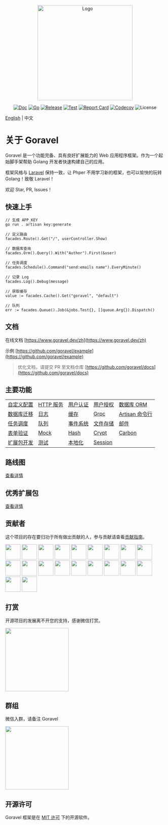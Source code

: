 <div align="center">

<img src="https://www.goravel.dev/logo.png?v=1.14.x" width="300" alt="Logo">

[![Doc](https://pkg.go.dev/badge/github.com/goravel/framework)](https://pkg.go.dev/github.com/goravel/framework)
[![Go](https://img.shields.io/github/go-mod/go-version/goravel/framework)](https://go.dev/)
[![Release](https://img.shields.io/github/release/goravel/framework.svg)](https://github.com/goravel/framework/releases)
[![Test](https://github.com/goravel/framework/actions/workflows/test.yml/badge.svg)](https://github.com/goravel/framework/actions)
[![Report Card](https://goreportcard.com/badge/github.com/goravel/framework)](https://goreportcard.com/report/github.com/goravel/framework)
[![Codecov](https://codecov.io/gh/goravel/framework/branch/master/graph/badge.svg)](https://codecov.io/gh/goravel/framework)
![License](https://img.shields.io/github/license/goravel/framework)

</div>

[English](./README.md) | 中文

# 关于 Goravel

Goravel 是一个功能完备、具有良好扩展能力的 Web 应用程序框架。作为一个起始脚手架帮助 Golang 开发者快速构建自己的应用。

框架风格与 [Laravel](https://github.com/laravel/laravel) 保持一致，让 Phper 不用学习新的框架，也可以愉快的玩转 Golang！致敬
Laravel！

欢迎 Star, PR, Issues！

## 快速上手

```
// 生成 APP_KEY
go run . artisan key:generate

// 定义路由
facades.Route().Get("/", userController.Show)

// 数据库查询
facades.Orm().Query().With("Author").First(&user)

// 任务调度
facades.Schedule().Command("send:emails name").EveryMinute()

// 记录 Log
facades.Log().Debug(message)

// 获取缓存
value := facades.Cache().Get("goravel", "default")

// 队列
err := facades.Queue().Job(&jobs.Test{}, []queue.Arg{}).Dispatch()
```

## 文档

在线文档 [https://www.goravel.dev/zh](https://www.goravel.dev/zh)

示例 [https://github.com/goravel/example](https://github.com/goravel/example)

> 优化文档，请提交 PR 至文档仓库 [https://github.com/goravel/docs](https://github.com/goravel/docs)

## 主要功能

|             |                      |                      |                      |                      |
| ----------  | --------------       | --------------       | --------------       | --------------       |
| [自定义配置](https://www.goravel.dev/zh/getting-started/configuration.html)   | [HTTP 服务](https://www.goravel.dev/zh/the-basics/routing.html)  | [用户认证](https://www.goravel.dev/zh/security/authentication.html)  | [用户授权](https://www.goravel.dev/zh/security/authorization.html)  | [数据库 ORM](https://www.goravel.dev/zh/orm/getting-started.html)   |
| [数据库迁移](https://www.goravel.dev/zh/orm/migrations.html)  | [日志](https://www.goravel.dev/zh/the-basics/logging.html)  | [缓存](https://www.goravel.dev/zh/digging-deeper/cache.html)  | [Grpc](https://www.goravel.dev/zh/the-basics/grpc.html)   | [Artisan 命令行](https://www.goravel.dev/zh/digging-deeper/artisan-console.html)  |
| [任务调度](https://www.goravel.dev/zh/digging-deeper/task-scheduling.html)  | [队列](https://www.goravel.dev/zh/digging-deeper/queues.html)  | [事件系统](https://www.goravel.dev/zh/digging-deeper/event.html)   | [文件存储](https://www.goravel.dev/zh/digging-deeper/filesystem.html)  | [邮件](https://www.goravel.dev/zh/digging-deeper/mail.html)  |
| [表单验证](https://www.goravel.dev/zh/the-basics/validation.html)  | [Mock](https://www.goravel.dev/zh/digging-deeper/mock.html)   | [Hash](https://www.goravel.dev/zh/security/hashing.html)  | [Crypt](https://www.goravel.dev/zh/security/encryption.html)  | [Carbon](https://www.goravel.dev/zh/digging-deeper/helpers.html)  |
| [扩展包开发](https://www.goravel.dev/zh/digging-deeper/package-development.html)   | [测试](https://www.goravel.dev/zh/testing/getting-started.html) | [本地化](https://www.goravel.dev/zh/digging-deeper/localization.html)  | [Session](https://www.goravel.dev/zh/the-basics/session.html)  | |

## 路线图

[查看详情](https://github.com/goravel/goravel/issues?q=is%3Aissue+is%3Aopen)

## 优秀扩展包

[查看详情](https://www.goravel.dev/zh/prologue/packages.html)

## 贡献者

这个项目的存在要归功于所有做出贡献的人，参与贡献请查看[贡献指南](https://www.goravel.dev/zh/prologue/contributions.html)。

<a href="https://github.com/hwbrzzl" target="_blank"><img src="https://avatars.githubusercontent.com/u/24771476?v=4" width="48" height="48"></a>
<a href="https://github.com/DevHaoZi" target="_blank"><img src="https://avatars.githubusercontent.com/u/115467771?v=4" width="48" height="48"></a>
<a href="https://github.com/kkumar-gcc" target="_blank"><img src="https://avatars.githubusercontent.com/u/84431594?v=4" width="48" height="48"></a>
<a href="https://github.com/merouanekhalili" target="_blank"><img src="https://avatars.githubusercontent.com/u/1122628?v=4" width="48" height="48"></a>
<a href="https://github.com/hongyukeji" target="_blank"><img src="https://avatars.githubusercontent.com/u/23145983?v=4" width="48" height="48"></a>
<a href="https://github.com/sidshrivastav" target="_blank"><img src="https://avatars.githubusercontent.com/u/28773690?v=4" width="48" height="48"></a>
<a href="https://github.com/Juneezee" target="_blank"><img src="https://avatars.githubusercontent.com/u/20135478?v=4" width="48" height="48"></a>
<a href="https://github.com/dragoonchang" target="_blank"><img src="https://avatars.githubusercontent.com/u/1432336?v=4" width="48" height="48"></a>
<a href="https://github.com/dhanusaputra" target="_blank"><img src="https://avatars.githubusercontent.com/u/35093673?v=4" width="48" height="48"></a>
<a href="https://github.com/mauri870" target="_blank"><img src="https://avatars.githubusercontent.com/u/10168637?v=4" width="48" height="48"></a>
<a href="https://github.com/Marian0" target="_blank"><img src="https://avatars.githubusercontent.com/u/624592?v=4" width="48" height="48"></a>
<a href="https://github.com/ahmed3mar" target="_blank"><img src="https://avatars.githubusercontent.com/u/12982325?v=4" width="48" height="48"></a>
<a href="https://github.com/flc1125" target="_blank"><img src="https://avatars.githubusercontent.com/u/14297703?v=4" width="48" height="48"></a>
<a href="https://github.com/zzpwestlife" target="_blank"><img src="https://avatars.githubusercontent.com/u/12382180?v=4" width="48" height="48"></a>
<a href="https://github.com/juantarrel" target="_blank"><img src="https://avatars.githubusercontent.com/u/7213379?v=4" width="48" height="48"></a>
<a href="https://github.com/Kamandlou" target="_blank"><img src="https://avatars.githubusercontent.com/u/77993374?v=4" width="48" height="48"></a>
<a href="https://github.com/livghit" target="_blank"><img src="https://avatars.githubusercontent.com/u/108449432?v=4" width="48" height="48"></a>
<a href="https://github.com/jeff87218" target="_blank"><img src="https://avatars.githubusercontent.com/u/29706585?v=4" width="48" height="48"></a>
<a href="https://github.com/shayan-yousefi" target="_blank"><img src="https://avatars.githubusercontent.com/u/19957980?v=4" width="48" height="48"></a>
<a href="https://github.com/zxdstyle" target="_blank"><img src="https://avatars.githubusercontent.com/u/38398954?v=4" width="48" height="48"></a>

## 打赏

开源项目的发展离不开您的支持，感谢微信打赏。

<p align="left"><img src="https://www.goravel.dev/reward-wechat.jpg" width="200"></p>

## 群组

微信入群，请备注 Goravel

<p align="left"><img src="https://www.goravel.dev/wechat.jpg" width="200"></p>

## 开源许可

Goravel 框架是在 [MIT 许可](https://opensource.org/licenses/MIT) 下的开源软件。
